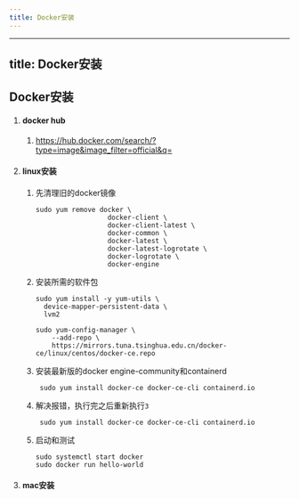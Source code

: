 ```yaml
---
title: Docker安装
---
```


---
title: Docker安装
---

## Docker安装

1. #### docker hub

   1. https://hub.docker.com/search/?type=image&image_filter=official&q=

2. #### linux安装

   1. 先清理旧的docker镜像

      ```
      sudo yum remove docker \
                        docker-client \
                        docker-client-latest \
                        docker-common \
                        docker-latest \
                        docker-latest-logrotate \
                        docker-logrotate \
                        docker-engine
      ```

   2. 安装所需的软件包

      ```
      sudo yum install -y yum-utils \
        device-mapper-persistent-data \
        lvm2
        
      sudo yum-config-manager \
          --add-repo \
          https://mirrors.tuna.tsinghua.edu.cn/docker-ce/linux/centos/docker-ce.repo
      ```

   3. 安装最新版的docker engine-community和containerd

      ```
       sudo yum install docker-ce docker-ce-cli containerd.io
      ```

   4. 解决报错，执行完之后重新执行`3`

      ```
       sudo yum install docker-ce docker-ce-cli containerd.io
      ```

   5. 启动和测试

      ```
      sudo systemctl start docker
      sudo docker run hello-world
      ```

3. #### mac安装

